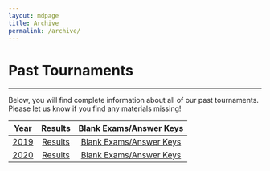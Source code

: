 ```yaml
---
layout: mdpage
title: Archive
permalink: /archive/
---
```


# Past Tournaments
<hr>

Below, you will find complete information about all of our past tournaments. Please let us know if you find any materials missing!

| Year | Results | Blank Exams/Answer Keys |
|:----:|:-------:|:-----------------------:|
| [2019](2019/tournament/) | <a href="https://docs.google.com/spreadsheets/d/1QLLG4RMo5hvc5Fz_8nUaxWuqXLa2P0vj0pn1y0vKxV4/edit?usp=sharing" target="_blank"> Results </a> | <a href="https://drive.google.com/open?id=13SWjnjvqVwjAwoCfFdtaxUFQRRPiVlTv" target="_blank"> Blank Exams/Answer Keys </a> |
| [2020](2020/tournament/) | <a href="/assets/results_2020.pdf" target="_blank"> Results </a> | <a href="https://drive.google.com/drive/folders/1mdQRpacRsQvtGzOFDo--k-cRGKN4yWM8?usp=sharing" target="_blank"> Blank Exams/Answer Keys </a> |
